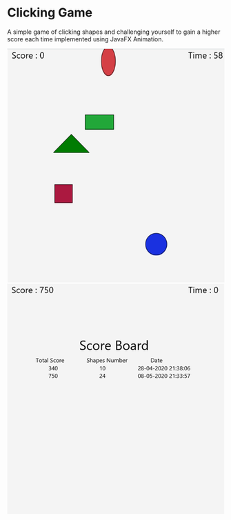 # Clicking Game
A simple game of clicking shapes and challenging yourself to gain a higher score each time implemented using JavaFX Animation.

![alt text](https://github.com/OmranAB/Clicking-Game-JavaFX/blob/main/JavaFX_Game/game.PNG?raw=true)
![alt text](https://github.com/OmranAB/Clicking-Game-JavaFX/blob/main/JavaFX_Game/score.PNG?raw=true)
